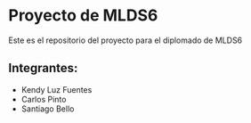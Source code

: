 # Proyecto de MLDS6

Este es el repositorio del proyecto para el diplomado de MLDS6

## Integrantes:
* Kendy Luz Fuentes
* Carlos Pinto
* Santiago Bello
